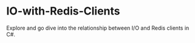 # IO-with-Redis-Clients
Explore and go dive into the relationship between I/O and Redis clients in C#.
